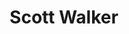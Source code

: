 ---
title: "Scott Walker"
summary: "American singer-songwriter, musician and record producer. Born: 9th January 1943, Hamilton, Ohio, USA Died: 22nd March 2019, London, England Lead singer of . The group moved to the UK in 1965 in search of success and he remained a resident until his death."
image: "scott-walker.jpg"
apple_music_artist_url: "https://music.apple.com/gb/artist/scott-walker/13432236"
wikipedia_url: "none"
---